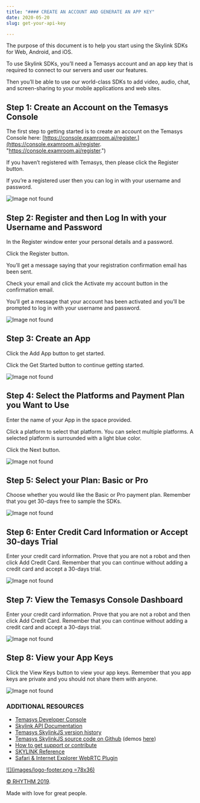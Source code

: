 ```yaml
---
title: "#### CREATE AN ACCOUNT AND GENERATE AN APP KEY"
date: 2020-05-20
slug: get-your-api-key

---
```


The purpose of this document is to help you start using the Skylink SDKs for Web, Android, and iOS.

To use Skylink SDKs, you’ll need a Temasys account and an app key that is required to connect to our servers and user our features.

Then you’ll be able to use our world-class SDKs to add video, audio, chat, and screen-sharing to your mobile applications and web sites.

## Step 1: Create an Account on the Temasys Console

The first step to getting started is to create an account on the Temasys Console here: [https://console.examroom.ai/register.](https://console.examroom.ai/register. "https://console.examroom.ai/register.")

If you haven’t registered with Temasys, then please click the Register button.

If you’re a registered user then you can log in with your username and password.

![Image not found](images/createaccount-APIkeygen/Login-Console.png)

## Step 2: Register and then Log In with your Username and Password

In the Register window enter your personal details and a password.

Click the Register button.

You’ll get a message saying that your registration confirmation email has been sent.

Check your email and click the Activate my account button in the confirmation email.

You’ll get a message that your account has been activated and you’ll be prompted to log in with your username and password.

![Image not found](images/createaccount-APIkeygen/Register-Console.png)

## Step 3: Create an App

Click the Add App button to get started.

Click the Get Started button to continue getting started.

![Image not found](images/createaccount-APIkeygen/Console-AddApp.png)

## Step 4: Select the Platforms and Payment Plan you Want to Use

Enter the name of your App in the space provided.

Click a platform to select that platform. You can select multiple platforms. A selected platform is surrounded with a light blue color.

Click the Next button.

![Image not found](images/createaccount-APIkeygen/Console-SelectPlatform.png)

## Step 5: Select your Plan: Basic or Pro

Choose whether you would like the Basic or Pro payment plan. Remember that you get 30-days free to sample the SDKs.

![Image not found](images/createaccount-APIkeygen/Console-Basic-Pro.png)

## Step 6: Enter Credit Card Information or Accept 30-days Trial

Enter your credit card information. Prove that you are not a robot and then click Add Credit Card. Remember that you can continue without adding a credit card and accept a 30-days trial.

![Image not found](images/createaccount-APIkeygen/Console-CreditCard.png)

## Step 7: View the Temasys Console Dashboard

Enter your credit card information. Prove that you are not a robot and then click Add Credit Card. Remember that you can continue without adding a credit card and accept a 30-days trial.

![Image not found](images/createaccount-APIkeygen/Console-Dasghboard.png)

## Step 8: View your App Keys

Click the View Keys button to view your app keys. Remember that you app keys are private and you should not share them with anyone.

![Image not found](images/createaccount-APIkeygen/Console-Dasghboard.png)

### ADDITIONAL RESOURCES

* [Temasys Developer Console](https://console.temasys.io/)
* [Skylink API Documentation](https://cdn.temasys.io/skylink/skylinkjs/latest/doc/classes/Skylink.html)
* [Temasys SkylinkJS version history](https://github.com/Temasys/SkylinkJS/releases)
* [Temasys SkylinkJS source code on Github](http://github.com/Temasys/SkylinkJS) (demos [here](https://github.com/Temasys/SkylinkJS/tree/0.6.x/master/demo))
* [How to get support or contribute](https://temasys.io/support)
* [SKYLINK Reference](iosAPIdocumentation.html)
* [Safari & Internet Explorer WebRTC Plugin](webrtc-plugins-safari-IE.html)

[![](images/logo-footer.png =78x36)](#top)

[© RHYTHM 2019](http://themeforest.net/user/theme-guru/portfolio).

Made with love for great people.